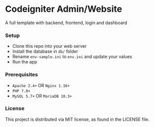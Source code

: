 # Codeigniter Admin/Website 
A full template with backend, frontend, login and dashboard

### Setup

- Clone this repo into your web server
- Install the database in `db/` folder
- Rename `env-sample.ini` to `env.ini` and update your values
- Run the app


### Prerequisites

- `Apache 2.4+` OR `Nginx 1.16+`
- `PHP 7.0+`
- `MySQL 5.7+` OR `MariaDB 10.3+`


### License

This project is distributed via MIT license, as found in the LICENSE file.

